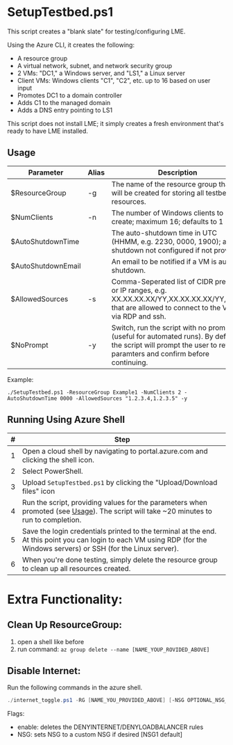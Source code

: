# SetupTestbed.ps1
This script creates a "blank slate" for testing/configuring LME.

Using the Azure CLI, it creates the following:
- A resource group
- A virtual network, subnet, and network security group
- 2 VMs: "DC1," a Windows server, and "LS1," a Linux server
- Client VMs: Windows clients "C1", "C2", etc. up to 16 based on user input 
- Promotes DC1 to a domain controller
- Adds C1 to the managed domain
- Adds a DNS entry pointing to LS1

This script does not install LME; it simply creates a fresh environment that's ready to have LME installed.

## Usage
| **Parameter**          | **Alias** | **Description**                                                                        | **Required**                          |
|------------------------|-----------|----------------------------------------------------------------------------------------|---------------------------------------|
| $ResourceGroup         | -g | The name of the resource group that will be created for storing all testbed resources. | Yes                                   |
| $NumClients            | -n | The number of Windows clients to create; maximum 16; defaults to 1                                    | No                                   |
| $AutoShutdownTime      | | The auto-shutdown time in UTC (HHMM, e.g. 2230, 0000, 1900); auto-shutdown not configured if not provided                            | No |
| $AutoShutdownEmail     | | An email to be notified if a VM is auto-shutdown.                                      | No                                    |
| $AllowedSources       | -s | Comma-Seperated list of CIDR prefixes or IP ranges, e.g. XX.XX.XX.XX/YY,XX.XX.XX.XX/YY,etc..., that are allowed to connect to the VMs via RDP and ssh.                                      | Yes                                    |
| $NoPrompt | -y | Switch, run the script with no prompt (useful for automated runs). By default, the script will prompt the user to review paramters and confirm before continuing. | No |

Example:
```
./SetupTestbed.ps1 -ResourceGroup Example1 -NumClients 2 -AutoShutdownTime 0000 -AllowedSources "1.2.3.4,1.2.3.5" -y
```

## Running Using Azure Shell
| **#** | **Step**                                                                                                                                                                 |
|-------|--------------------------------------------------------------------------------------------------------------------------------------------------------------------------|
| 1     | Open a cloud shell by navigating to portal.azure.com and clicking the shell icon.                                                                                        |
| 2     | Select PowerShell.                                                                                                                                                       |
| 3     | Upload `SetupTestbed.ps1` by clicking the "Upload/Download files" icon                                                                                                   |
| 4     | Run the script, providing values for the parameters when promoted (see [Usage](#usage)). The script will take ~20 minutes to run to completion.                           |
| 5     | Save the login credentials printed to the terminal at the end. At this point you can login to each VM using RDP (for the Windows servers) or SSH (for the Linux server). |
| 6     | When you're done testing, simply delete the resource group to clean up all resources created.                                                                            |

# Extra Functionality:
 
## Clean Up ResourceGroup: 

1. open a shell like before 
2. run command: `az group delete --name [NAME_YOUP_ROVIDED_ABOVE]`

## Disable Internet: 
Run the following commands in the azure shell.  

```powershell
./internet_toggle.ps1 -RG [NAME_YOU_PROVIDED_ABOVE] [-NSG OPTIONAL_NSG_GROUP] [-enable]
```

Flags:
  - enable: deletes the DENYINTERNET/DENYLOADBALANCER rules
  - NSG: sets NSG to a custom NSG if desired [NSG1 default]


